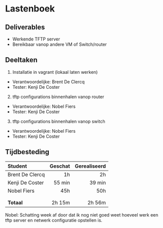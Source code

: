 # Lastenboek

## Deliverables

<!-- Som hier de concrete eindresultaten op die je voor deze opdracht moet opleveren. -->

- Werkende TFTP server
- Bereikbaar vanop andere VM of Switch/router

## Deeltaken

<!-- Som hier de deeltaken voor deze opdracht op en duid voor elk een verantwoordelijke en tester aan. Vermeld ook afhankelijkheden tussen deeltaken als die er zijn. Elke deeltaak wordt een kaartje op het kanban-bord! -->

1.  Installatie in vagrant (lokaal laten werken)

- Verantwoordelijke: Brent De Clercq
- Tester: Kenji De Coster

2.  tftp configurations binnenhalen vanop router

- Verantwoordelijke: Nobel Fiers
- Tester: Kenji De Coster

3. tftp configurations binnenhalen vanop switch

- Verantwoordelijke: Nobel Fiers
- Tester: Kenji De Coster

## Tijdbesteding

| Student         | Geschat | Gerealiseerd |
| :-------------- | ------: | -----------: |
| Brent De Clercq |      1h |           2h |
| Kenji De Coster |  55 min |       39 min |
| Nobel Fiers     |     45h |          50h |
| <!-- NAAM -->   |         |              |
| <!-- NAAM -->   |         |              |
| **Totaal**      |  2h 15m |       2h 56m |

<!-- Voeg na oplevering van de taak een schermafbeelding van rapport tijdbesteding voor deze taak toe. -->

Nobel: Schatting week af door dat ik nog niet goed weet hoeveel werk een tftp server en netwerk configuratie opstellen is.
